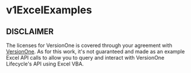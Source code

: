# v1ExcelExamples

## DISCLAIMER

The licenses for VersionOne is covered through your agreement with [VersionOne](http://www.versionone.com).  As for this work, it's not guaranteed and made as an example Excel API calls to allow you to query and interact with VersionOne Lifecycle's API using Excel VBA.
